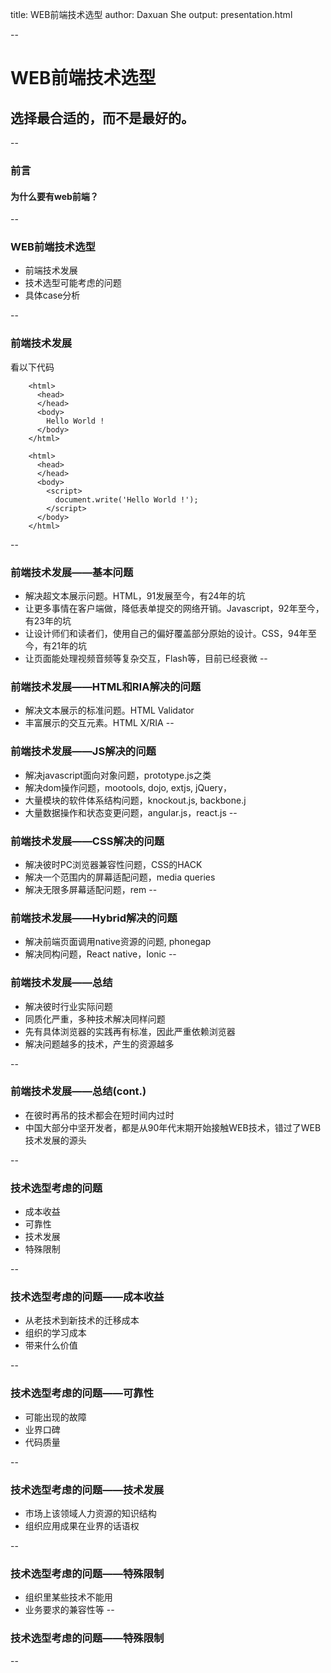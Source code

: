 title: WEB前端技术选型
author: Daxuan She
output: presentation.html

--

# WEB前端技术选型
## 选择最合适的，而不是最好的。

--

### 前言

#### 为什么要有web前端？

--

### WEB前端技术选型

* 前端技术发展
* 技术选型可能考虑的问题
* 具体case分析

--

### 前端技术发展

看以下代码

        <html>
          <head>
          </head>
          <body>
            Hello World !
          </body>
        </html>

        <html>
          <head>
          </head>
          <body>
            <script>
              document.write('Hello World !');
            </script>
          </body>
        </html>

--

### 前端技术发展——基本问题
- 解决超文本展示问题。HTML，91发展至今，有24年的坑
- 让更多事情在客户端做，降低表单提交的网络开销。Javascript，92年至今，有23年的坑
- 让设计师们和读者们，使用自己的偏好覆盖部分原始的设计。CSS，94年至今，有21年的坑
- 让页面能处理视频音频等复杂交互，Flash等，目前已经衰微
--

### 前端技术发展——HTML和RIA解决的问题
- 解决文本展示的标准问题。HTML Validator
- 丰富展示的交互元素。HTML X/RIA
--

### 前端技术发展——JS解决的问题
- 解决javascript面向对象问题，prototype.js之类
- 解决dom操作问题，mootools, dojo, extjs, jQuery，
- 大量模块的软件体系结构问题，knockout.js, backbone.j
- 大量数据操作和状态变更问题，angular.js，react.js
--

### 前端技术发展——CSS解决的问题
- 解决彼时PC浏览器兼容性问题，CSS的HACK
- 解决一个范围内的屏幕适配问题，media queries
- 解决无限多屏幕适配问题，rem
--

### 前端技术发展——Hybrid解决的问题
- 解决前端页面调用native资源的问题,  phonegap
- 解决同构问题，React native，Ionic
--

### 前端技术发展——总结

- 解决彼时行业实际问题
- 同质化严重，多种技术解决同样问题
- 先有具体浏览器的实践再有标准，因此严重依赖浏览器
- 解决问题越多的技术，产生的资源越多

--
### 前端技术发展——总结(cont.)
- 在彼时再吊的技术都会在短时间内过时
- 中国大部分中坚开发者，都是从90年代末期开始接触WEB技术，错过了WEB技术发展的源头

--

### 技术选型考虑的问题
- 成本收益
- 可靠性
- 技术发展
- 特殊限制

--

### 技术选型考虑的问题——成本收益
- 从老技术到新技术的迁移成本
- 组织的学习成本
- 带来什么价值

--

### 技术选型考虑的问题——可靠性
- 可能出现的故障
- 业界口碑
- 代码质量

--
### 技术选型考虑的问题——技术发展
- 市场上该领域人力资源的知识结构
- 组织应用成果在业界的话语权

--
### 技术选型考虑的问题——特殊限制
- 组织里某些技术不能用
- 业务要求的兼容性等
--

### 技术选型考虑的问题——特殊限制


--
